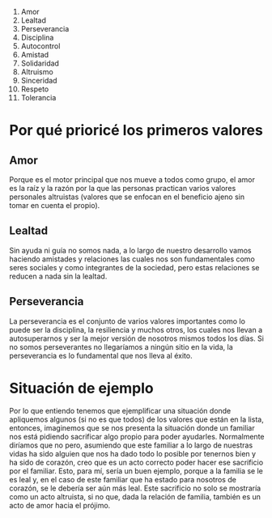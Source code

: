 1. Amor
2. Lealtad
3. Perseverancia
4. Disciplina
5. Autocontrol
6. Amistad
7. Solidaridad
8. Altruismo
9. Sinceridad
10. Respeto
11. Tolerancia

# Por qué prioricé los primeros valores
## Amor
Porque es el motor principal que nos mueve a todos como grupo, el amor es la raíz y la razón por la que las personas practican varios valores personales altruistas (valores que se enfocan en el beneficio ajeno sin tomar en cuenta el propio).

## Lealtad
Sin ayuda ni guía no somos nada, a lo largo de nuestro desarrollo vamos haciendo amistades y relaciones las cuales nos son fundamentales como seres sociales y como integrantes de la sociedad, pero estas relaciones se reducen a nada sin la lealtad.

## Perseverancia
La perseverancia es el conjunto de varios valores importantes como lo puede ser la disciplina, la resiliencia y muchos otros, los cuales nos llevan a autosuperarnos y ser la mejor versión de nosotros mismos todos los días. Si no somos perseverantes no llegaríamos a ningún sitio en la vida, la perseverancia es lo fundamental que nos lleva al éxito.

# Situación de ejemplo
Por lo que entiendo tenemos que ejemplificar una situación donde apliquemos algunos (si no es que todos) de los valores que están en la lista, entonces, imaginemos que se nos presenta la situación donde un familiar nos está pidiendo sacrificar algo propio para poder ayudarles. Normalmente diríamos que no pero, asumiendo que este familiar a lo largo de nuestras vidas ha sido alguien que nos ha dado todo lo posible por tenernos bien y ha sido de corazón, creo que es un acto correcto poder hacer ese sacrificio por el familiar. Esto, para mí, sería un buen ejemplo, porque a la familia se le es leal y, en el caso de este familiar que ha estado para nosotros de corazón, se le debería ser aún más leal. Este sacrificio no solo se mostraría como un acto altruista, si no que, dada la relación de familia, también es un acto de amor hacia el prójimo.